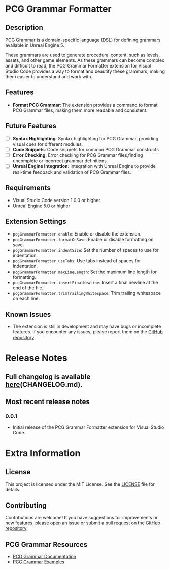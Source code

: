 # PCG Grammar Formatter

## Description

[PCG Grammar](https://dev.epicgames.com/documentation/en-us/unreal-engine/using-shape-grammar-with-pcg-in-unreal-engine) is a domain-specific language (DSL) for defining grammars available in Unreal Engine 5. 

These grammars are used to generate procedural content, such as levels, assets, and other game elements. As these grammars can become complex and difficult to read, the PCG Grammar Formatter extension for Visual Studio Code provides a way to format and beautify these grammars, making them easier to understand and work with.

## Features

* **Format PCG Grammar**: The extension provides a command to format PCG Grammar files, making them more readable and consistent.

## Future Features

- [ ] **Syntax Highlighting**: Syntax highlighting for PCG Grammar, providing visual cues for different modules. 
- [ ] **Code Snippets**: Code snippets for common PCG Grammar constructs
- [ ] **Error Checking**: Error checking for PCG Grammar files,finding uncomplete or incorrect grammar definitions.
- [ ]  **Unreal Engine Integration**: Integration with Unreal Engine to provide real-time feedback and validation of PCG Grammar files.

<!-- \!\[feature X\]\(images/feature-x.png\) -->


## Requirements

* Visual Studio Code version 1.0.0 or higher
* Unreal Engine 5.0 or higher

## Extension Settings

* `pcgGrammarFormatter.enable`: Enable or disable the extension.
* `pcgGrammarFormatter.formatOnSave`: Enable or disable formatting on save.
* `pcgGrammarFormatter.indentSize`: Set the number of spaces to use for indentation.
* `pcgGrammarFormatter.useTabs`: Use tabs instead of spaces for indentation.
* `pcgGrammarFormatter.maxLineLength`: Set the maximum line length for formatting.
* `pcgGrammarFormatter.insertFinalNewline`: Insert a final newline at the end of the file.
* `pcgGrammarFormatter.trimTrailingWhitespace`: Trim trailing whitespace on each line.


## Known Issues

* The extension is still in development and may have bugs or incomplete features. If you encounter any issues, please report them on the [GitHub repository](https://github.com/damourChris/pcg-grammar-formatter/issues).

# Release Notes

Full changelog is available [here]()(CHANGELOG.md).
---

## Most recent release notes

### 0.0.1
* Initial release of the PCG Grammar Formatter extension for Visual Studio Code.

# Extra Information

## License

This project is licensed under the MIT License. See the [LICENSE](LICENSE) file for details.

## Contributing

Contributions are welcome! If you have suggestions for improvements or new features, please open an issue or submit a pull request on the [GitHub repository]()

## PCG Grammar Resources

* [PCG Grammar Documentation](https://dev.epicgames.com/documentation/en-us/unreal-engine/using-shape-grammar-with-pcg-in-unreal-engine)
* [PCG Grammar Examples](https://dev.epicgames.com/documentation/en-us/unreal-engine/creating-a-fence-generator-using-shape-grammar-in-unreal-engine)